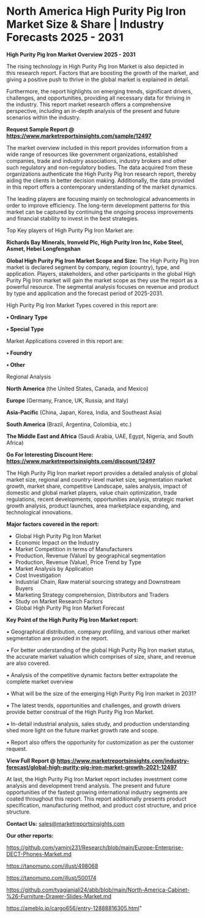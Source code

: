 # North America High Purity Pig Iron Market Size & Share | Industry Forecasts 2025 - 2031

<Strong> High Purity Pig Iron Market Overview 2025 - 2031</strong>

The rising technology in High Purity Pig Iron Market is also depicted in this research report. Factors that are boosting the growth of the market, and giving a positive push to thrive in the global market is explained in detail.

Furthermore, the report highlights on emerging trends, significant drivers, challenges, and opportunities, providing all necessary data for thriving in the industry. This report market research offers a comprehensive perspective, including an in-depth analysis of the present and future scenarios within the industry.

<strong>Request Sample Report @ <a href=https://www.marketreportsinsights.com/sample/12497>https://www.marketreportsinsights.com/sample/12497</a></strong>

The market overview included in this report provides information from a wide range of resources like government organizations, established companies, trade and industry associations, industry brokers and other such regulatory and non-regulatory bodies. The data acquired from these organizations authenticate the High Purity Pig Iron research report, thereby aiding the clients in better decision making. Additionally, the data provided in this report offers a contemporary understanding of the market dynamics.

The leading players are focusing mainly on technological advancements in order to improve efficiency. The long-term development patterns for this market can be captured by continuing the ongoing process improvements and financial stability to invest in the best strategies.

Top Key players of High Purity Pig Iron Market are:

<strong>Richards Bay Minerals, Ironveld Plc, High Purity Iron Inc, Kobe Steel, Asmet, Hebei Longfengshan</strong>

<strong><b>Global High Purity Pig Iron Market Scope and Size:</b></strong>
The High Purity Pig Iron market is declared segment by company, region (country), type, and application. Players, stakeholders, and other participants in the global High Purity Pig Iron market will gain the market scope as they use the report as a powerful resource. The segmental analysis focuses on revenue and product by type and application and the forecast period of 2025-2031.

High Purity Pig Iron Market Types covered in this report are:

<strong>• Ordinary Type

• Special Type</strong>

Market Applications covered in this report are:

<strong>• Foundry

• Other</strong> 

Regional Analysis

<strong>North America</strong> (the United States, Canada, and Mexico)

<strong>Europe</strong> (Germany, France, UK, Russia, and Italy)

<strong>Asia-Pacific</strong> (China, Japan, Korea, India, and Southeast Asia)

<strong>South America</strong> (Brazil, Argentina, Colombia, etc.)

<strong>The Middle East and Africa</strong> (Saudi Arabia, UAE, Egypt, Nigeria, and South Africa)

<strong>Go For Interesting Discount Here: <a href=https://www.marketreportsinsights.com/discount/12497>https://www.marketreportsinsights.com/discount/12497</a></strong>

The High Purity Pig Iron market report provides a detailed analysis of global market size, regional and country-level market size, segmentation market growth, market share, competitive Landscape, sales analysis, impact of domestic and global market players, value chain optimization, trade regulations, recent developments, opportunities analysis, strategic market growth analysis, product launches, area marketplace expanding, and technological innovations.

<strong><b>Major factors covered in the report:</b></strong>
<ul>
  <li>Global High Purity Pig Iron Market </li>
  <li>Economic Impact on the Industry</li>
  <li>Market Competition in terms of Manufacturers</li>
  <li>Production, Revenue (Value) by geographical segmentation</li>
  <li>Production, Revenue (Value), Price Trend by Type</li>
  <li>Market Analysis by Application</li>
  <li>Cost Investigation</li>
  <li>Industrial Chain, Raw material sourcing strategy and Downstream Buyers</li>
  <li>Marketing Strategy comprehension, Distributors and Traders</li>
  <li>Study on Market Research Factors</li>
  <li>Global High Purity Pig Iron Market Forecast</li>
</ul>

<strong><b>Key Point of the High Purity Pig Iron Market report:</b></strong>

• Geographical distribution, company profiling, and various other market segmentation are provided in the report.

• For better understanding of the global High Purity Pig Iron market status, the accurate market valuation which comprises of size, share, and revenue are also covered.

• Analysis of the competitive dynamic factors better extrapolate the complete market overview

• What will be the size of the emerging High Purity Pig Iron market in 2031?

• The latest trends, opportunities and challenges, and growth drivers provide better construal of the High Purity Pig Iron Market.

• In-detail industrial analysis, sales study, and production understanding shed more light on the future market growth rate and scope.

• Report also offers the opportunity for customization as per the customer request.

<strong><b>View Full Report @ <a href=https://www.marketreportsinsights.com/industry-forecast/global-high-purity-pig-iron-market-growth-2021-12497>https://www.marketreportsinsights.com/industry-forecast/global-high-purity-pig-iron-market-growth-2021-12497</a></b></strong>


At last, the High Purity Pig Iron Market report includes investment come analysis and development trend analysis. The present and future opportunities of the fastest growing international industry segments are coated throughout this report. This report additionally presents product specification, manufacturing method, and product cost structure, and price structure.

<strong>Contact Us:</strong>
sales@marketreportsinsights.com

<strong>Our other reports:</strong>

<a href=https://github.com/yamini231/Research/blob/main/Europe-Enterprise-DECT-Phones-Market.md>https://github.com/yamini231/Research/blob/main/Europe-Enterprise-DECT-Phones-Market.md</a>

<a href=https://tanomuno.com/illust/498068>https://tanomuno.com/illust/498068</a>

<a href=https://tanomuno.com/illust/500174>https://tanomuno.com/illust/500174</a>

<a href=https://github.com/tyagianjali24/abb/blob/main/North-America-Cabinet-%26-Furniture-Drawer-Slides-Market.md>https://github.com/tyagianjali24/abb/blob/main/North-America-Cabinet-%26-Furniture-Drawer-Slides-Market.md</a>

<a href=https://ameblo.jp/cargo656/entry-12888816305.html>https://ameblo.jp/cargo656/entry-12888816305.html</a>"
